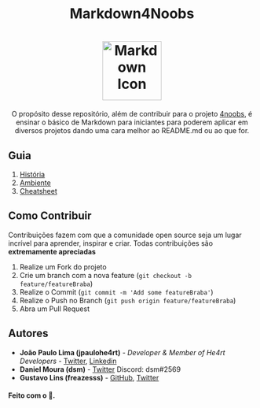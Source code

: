 <h1 align="center">
  Markdown4Noobs
</h1>

<h1 align="center">
  <img src="https://cdn0.iconfinder.com/data/icons/octicons/1024/markdown-512.png" alt="Markdown Icon" width="120px" height="120px">
</h1>
<p align="center">
  O propósito desse repositório, além de contribuir para o projeto <a href="https://github.com/he4rt/4noobs">4noobs</a>, é ensinar o básico de Markdown para iniciantes para poderem aplicar em diversos projetos dando uma cara melhor ao README.md ou ao que for.
</p>

## Guia
1. [História](/Guia/1-Historia.md)
2. [Ambiente](/Guia/2-Ambiente.md)
3. [Cheatsheet](/Guia/Cheatsheet.md)


## Como Contribuir

Contribuições fazem com que a comunidade open source seja um lugar incrível para aprender, inspirar e criar. Todas contribuições
são **extremamente apreciadas**

1. Realize um Fork do projeto
2. Crie um branch com a nova feature (`git checkout -b feature/featureBraba`)
3. Realize o Commit (`git commit -m 'Add some featureBraba'`)
4. Realize o Push no Branch (`git push origin feature/featureBraba`)
5. Abra um Pull Request

## Autores

- **João Paulo Lima (jpaulohe4rt)** - _Developer & Member of He4rt Developers_  - [Twitter](https://twitter.com/jpaulohe4rt), [Linkedin](https://www.linkedin.com/in/jo%C3%A3o-paulo-lima-da-silva-a0a183198/)
- **Daniel Moura (dsm)** - [Twitter](https://twitter.com/dsm_uix) Discord: dsm#2569
- **Gustavo Lins (freazesss)** - [GitHub](https://github.com/freazesss), [Twitter](https://twitter.com/freazesss)

#### Feito com o 💜.
